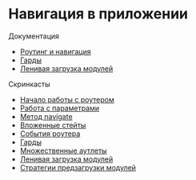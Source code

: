 # Навигация в приложении

Документация

- [Роутинг и навигация](https://angular.io/guide/router)
- [Гарды](https://angular.io/guide/router#milestone-5-route-guards)
- [Ленивая загрузка модулей ](https://angular.io/guide/router#lazy-loading-route-configuration)

Скринкасты

- [Начало работы с роутером](https://learn.javascript.ru/screencast/angular#router-intro)
- [Работа с параметрами](https://learn.javascript.ru/screencast/angular#router-params)
- [Метод navigate](https://learn.javascript.ru/screencast/angular#router-navigate)
- [Вложенные стейты](https://learn.javascript.ru/screencast/angular#router-nested-states)
- [События роутера](https://learn.javascript.ru/screencast/angular#router-events)
- [Гарды](https://learn.javascript.ru/screencast/angular#router-guards)
- [Множественные аутлеты](https://learn.javascript.ru/screencast/angular#router-named-outlets)
- [Ленивая загрузка модулей](https://learn.javascript.ru/screencast/angular#router-lazy-loading)
- [Стратегии предзагрузки модулей](https://learn.javascript.ru/screencast/angular#router-preloading-strategy)
